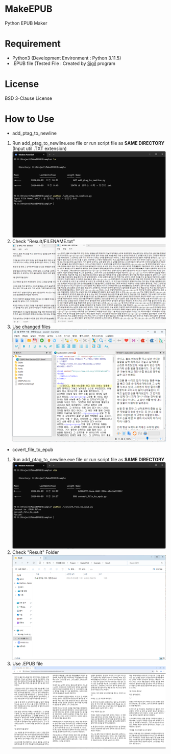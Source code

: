 # MakeEPUB
Python EPUB Maker

# Requirement
* Python3 (Development Environment : Python 3.11.5)
* .EPUB file (Tested File : Created by [Sigil](https://github.com/Sigil-Ebook/Sigil) program

# License
BSD 3-Clause License

# How to Use
* add_ptag_to_newline
1. Run add_ptag_to_newline.exe file or run script file as **SAME DIRECTORY** (Input util .TXT extension)
![Add1](https://github.com/DaLae37/MakeEPUB/blob/main/Images/add1.png)
2. Check "Result/FILENAME.txt"
![Add2](https://github.com/DaLae37/MakeEPUB/blob/main/Images/add2.png)
3. Use changed files
![Add3](https://github.com/DaLae37/MakeEPUB/blob/main/Images/add3.png)

* covert_file_to_epub
1. Run add_ptag_to_newline.exe file or run script file as **SAME DIRECTORY**
![Convert1](https://github.com/DaLae37/MakeEPUB/blob/main/Images/convert1.png)
2. Check "Result" Folder
![Convert2](https://github.com/DaLae37/MakeEPUB/blob/main/Images/convert2.png)
3. Use .EPUB file
![Convert3](https://github.com/DaLae37/MakeEPUB/blob/main/Images/convert3.png)